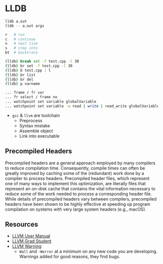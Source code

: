 # LLDB

```bash
lldb a.out
lldb -- a.out args

r   # run
c   # continue
n   # next line
s   # step into
bt  # backtrace

(lldb) break set -f test.cpp -l 30
(lldb) br set -f test.cpp -l 30
(lldb) b test.cpp : l
(lldb) br list
(lldb) br del
(lldb) p varname

... frame / fr var
... fr select / frame no
... watchpoint set variable globalVariable
... watchpoint set variable -w read | write | read_write globalVariable
```

- `gcc` & `llvm` are toolchain
    - Preprocess
    - Syntax mistake
    - Assemble object
    - Link into executable

## Precompiled Headers

Precompiled headers are a general approach employed by many compilers to reduce compilation time. Consequently, compile times can often be greatly improved by caching some of the (redundant) work done by a compiler to process headers. Precompiled header files, which represent one of many ways to implement this optimization, are literally files that represent an on-disk cache that contains the vital information necessary to reduce some of the work needed to process a corresponding header file. While details of precompiled headers vary between compilers, precompiled headers have been shown to be highly effective at speeding up program compilation on systems with very large system headers (e.g., macOS).


## Resources
- [LLVM User Manual](https://clang.llvm.org/docs/UsersManual.html#terminology)
- [LLVM Grad Student](http://www.cs.cornell.edu/~asampson/blog/llvm.html)
- [LLVM Warning](https://softwareengineering.stackexchange.com/questions/122608/clang-warning-flags-for-objective-c-development/124574#124574)
    - `Wall` and `-Werror` at a minimum on any new code you are developing. Warnings added for good reasons, they find bugs.